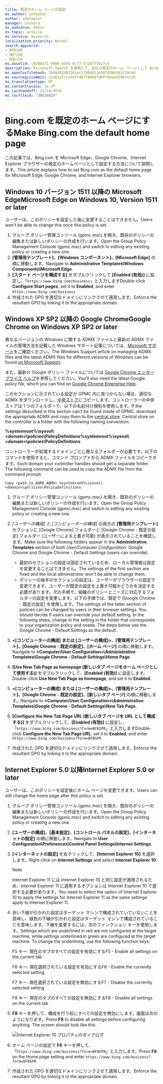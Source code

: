 ```yaml
---
title: 既定のホーム ページの設定
ms.author: anfowler
author: adefowler
manager: shohara
ms.audience: Admin
ms.topic: article
ms.service: mssearch
localization_priority: Normal
search.appverid:
- BFB160
- MET150
- MOE150
ms.assetid: c020bd72-9906-4dfd-bc77-57287f5927ce
description: Microsoft Search を使用して、会社の既定のホーム ページとして Bing を設定する方法について説明します。
ms.openlocfilehash: 2b88d92d02261ec1756b811e5078206301229cbd
ms.sourcegitcommit: 21361af7c244ffd6ff8689fd0ff0daa359bf4129
ms.translationtype: MT
ms.contentlocale: ja-JP
ms.lasthandoff: 11/14/2019
ms.locfileid: "38626929"
---
```

# <a name="make-bingcom-the-default-home-page"></a><span data-ttu-id="b99fe-103">Bing.com を既定のホーム ページにする</span><span class="sxs-lookup"><span data-stu-id="b99fe-103">Make Bing.com the default home page</span></span>

<span data-ttu-id="b99fe-104">この記事では、Bing.com を Microsoft Edge、Google Chrome、Internet Explorer ブラウザーの規定のホームページとして設定する方法について説明します。</span><span class="sxs-lookup"><span data-stu-id="b99fe-104">This article explains how to set Bing.com as the default home page for Microsoft Edge, Google Chrome, and Internet Explorer browsers.</span></span> 
  
 
## <a name="microsoft-edge-on-windows-10-version-1511-or-later"></a><span data-ttu-id="b99fe-105">Windows 10 バージョン 1511 以降の Microsoft Edge</span><span class="sxs-lookup"><span data-stu-id="b99fe-105">Microsoft Edge on Windows 10, Version 1511 or later</span></span>

<span data-ttu-id="b99fe-106">ユーザーは、このポリシーを設定した後に変更することはできません。</span><span class="sxs-lookup"><span data-stu-id="b99fe-106">Users won't be able to change this once this policy is set.</span></span> 

1. <span data-ttu-id="b99fe-107">グループ ポリシー管理コンソール (gpmc.msc) を開き、既存のポリシーの編集または新しいポリシーの作成を行います。</span><span class="sxs-lookup"><span data-stu-id="b99fe-107">Open the Group Policy Management Console (gpmc.msc) and switch to editing any existing policy or creating a new one.</span></span> 
1. <span data-ttu-id="b99fe-108">**[管理用テンプレート]、[Windows コンポーネント]、[Microsoft Edge]** の順に移動します。</span><span class="sxs-lookup"><span data-stu-id="b99fe-108">Navigate to **Administrative Templates\Windows Components\Microsoft Edge**.</span></span>    
1. <span data-ttu-id="b99fe-109">**[スタート ページを構成する]** をダブルクリックして **[Enabled (有効)]** に設定し、「`https://www.bing.com/business`」と入力します</span><span class="sxs-lookup"><span data-stu-id="b99fe-109">Double-click **Configure Start pages**, set it to **Enabled**, and enter `https://www.bing.com/business`</span></span>
1.  <span data-ttu-id="b99fe-110">作成された GPO を適切なドメインにリンクさせて適用します。</span><span class="sxs-lookup"><span data-stu-id="b99fe-110">Enforce the resultant GPO by linking it to the appropriate domain.</span></span>

  
## <a name="google-chrome-on-windows-xp-sp2-or-later"></a><span data-ttu-id="b99fe-111">Windows XP SP2 以降の Google Chrome</span><span class="sxs-lookup"><span data-stu-id="b99fe-111">Google Chrome on Windows XP SP2 or later</span></span>


<span data-ttu-id="b99fe-112">異なるバージョンの Windows に関する ADMX ファイルと最新の ADMX ファイルの管理方法を記載した Windows サポート記事については、[Microsoft サポート](https://support.microsoft.com/help/3087759/how-to-create-and-manage-the-central-store-for-group-policy-administra)をご確認ください。</span><span class="sxs-lookup"><span data-stu-id="b99fe-112">The Windows Support article on managing ADMX files and the latest ADMX files for different versions of Windows can be found [on Microsoft Support](https://support.microsoft.com/help/3087759/how-to-create-and-manage-the-central-store-for-group-policy-administra).</span></span>

<span data-ttu-id="b99fe-113">また、最新の Google ポリシー ファイルについては [Google Chrome エンタープライズ ヘルプ](https://support.google.com/chrome/a/answer/187202)を参照してください。</span><span class="sxs-lookup"><span data-stu-id="b99fe-113">You'll also need the latest Google policy file, which you can find on [Google Chrome Enterprise Help](https://support.google.com/chrome/a/answer/187202).</span></span>
  
<span data-ttu-id="b99fe-p101">このセクションに示されている設定が GPMC 内に見つからない場合、適切な ADMX をダウンロードし、[中央ストア](https://docs.microsoft.com/previous-versions/windows/it-pro/windows-vista/cc748955%28v%3dws.10%29)にコピーします。コントローラーの中央ストアは 1 つのフォルダーで、以下の名前付け規則を使用します。</span><span class="sxs-lookup"><span data-stu-id="b99fe-p101">If the settings described in this section can't be found inside of GPMC, download the appropriate ADMX and copy them to the [central store](https://docs.microsoft.com/previous-versions/windows/it-pro/windows-vista/cc748955%28v%3dws.10%29). Central store on the controller is a folder with the following naming convention:</span></span>
  
 <span data-ttu-id="b99fe-116">**%systemroot%\sysvol\\<domain\>\policies\PolicyDefinitions**</span><span class="sxs-lookup"><span data-stu-id="b99fe-116">**%systemroot%\sysvol\\<domain\>\policies\PolicyDefinitions**</span></span>
  
<span data-ttu-id="b99fe-p102">コントローラーが処理するドメインごとに異なるフォルダーが必要です。以下のコマンドを使用すると、コマンド プロンプトから ADMX ファイルをコピーできます。</span><span class="sxs-lookup"><span data-stu-id="b99fe-p102">Each domain your controller handles should get a separate folder. The following command can be used to copy the ADMX file from the command prompt:</span></span>
  
 `Copy <path_to_ADMX.ADMX> %systemroot%\sysvol\<domain>\policies\PolicyDefinitions`
  
1. <span data-ttu-id="b99fe-119">グループ ポリシー管理コンソール (gpmc.msc) を開き、既存のポリシーの編集または新しいポリシーの作成を行います。</span><span class="sxs-lookup"><span data-stu-id="b99fe-119">Open the Group Policy Management Console (gpmc.msc) and switch to editing any existing policy or creating a new one.</span></span>
1. <span data-ttu-id="b99fe-120">*[ユーザーの構成] と [コンピューターの構成]* の両方の **[管理用テンプレート]** セクションに [Google Chrome] フォルダーと [Google Chrome - 既定の設定] フォルダー (ユーザーによる上書き可能) が表示されていることを確認します。</span><span class="sxs-lookup"><span data-stu-id="b99fe-120">Make sure the following folders appear in the **Administrative Templates** section of both *User/Computer Configuration*: Google Chrome and Google Chrome - Default Settings (users can override).</span></span>
   - <span data-ttu-id="b99fe-121">最初のセクションの設定は固定されているため、ローカル管理者は設定を変更することはできません。</span><span class="sxs-lookup"><span data-stu-id="b99fe-121">The settings of the first section are fixed and the local administrator won't be able to change them.</span></span>
   - <span data-ttu-id="b99fe-p103">ポリシーの後半のセクションの設定は、ユーザーがブラウザーの設定で変更できます。ユーザーが既定の設定を上書き可能かどうかを決定する必要があります。次の手順で、組織のポリシーとニーズに対応するフォルダーの設定を変更します。以下の手順では、既定で [Google Chrome - 既定の設定] を使用します。</span><span class="sxs-lookup"><span data-stu-id="b99fe-p103">The settings of the latter section of policies can be changed by users in their browser settings. You should decide if users can override your default setting. In the following steps, change in the setting in the folder that corresponds to your organization policy and needs. The steps below use the Google Chrome - Default Settings as the default.</span></span>

1. <span data-ttu-id="b99fe-126">**&lt;[コンピューターの構成] または [ユーザーの構成]&gt;、[管理用テンプレート]、[Google Chrome - 既定の設定]、[ホーム ページ]** の順に移動します。</span><span class="sxs-lookup"><span data-stu-id="b99fe-126">Navigate to **&lt;Computer/User Configuration&gt;\Administrative Templates\Google Chrome - Default Settings\Home Page**.</span></span> 
1. <span data-ttu-id="b99fe-127">**[Use New Tab Page as homepage (新しいタブ ページをホーム ページとして使用する)]** をダブルクリックして、**[Enabled (有効)]** に設定します。</span><span class="sxs-lookup"><span data-stu-id="b99fe-127">Double-click **Use New Tab Page as homepage**, and set it to **Enabled**.</span></span> 
1. <span data-ttu-id="b99fe-128">**&lt;[コンピューターの構成] または [ユーザーの構成]&gt;、[管理用テンプレート]、[Google Chrome - 既定の設定]、[新しいタブ ページ]** の順に移動します。</span><span class="sxs-lookup"><span data-stu-id="b99fe-128">Navigate to **&lt;Computer/User Configuration&gt;\Administrative Templates\Google Chrome - Default Settings\New Tab Page**.</span></span> 
1. <span data-ttu-id="b99fe-129">**[Configure the New Tab Page URL (新しいタブ ページを URL として構成する)]** をダブルクリックして、**[Enabled (有効)]** に設定し、「`https://www.bing.com/business?form=BFBSPR`」と入力します</span><span class="sxs-lookup"><span data-stu-id="b99fe-129">Double-click **Configure the New Tab Page URL**, set it to **Enabled**, and enter `https://www.bing.com/business?form=BFBSPR`</span></span> 
1. <span data-ttu-id="b99fe-130">作成された GPO を適切なドメインにリンクさせて適用します。</span><span class="sxs-lookup"><span data-stu-id="b99fe-130">Enforce the resultant GPO by linking it to the appropriate domain.</span></span>

## <a name="internet-explorer-50-or-later"></a><span data-ttu-id="b99fe-131">Internet Explorer 5.0 以降</span><span class="sxs-lookup"><span data-stu-id="b99fe-131">Internet Explorer 5.0 or later</span></span>
<span data-ttu-id="b99fe-132">ユーザーは、このポリシーを設定後にホーム ページを変更できます。</span><span class="sxs-lookup"><span data-stu-id="b99fe-132">Users can still change the home page after this policy is set.</span></span> 

1. <span data-ttu-id="b99fe-133">グループ ポリシー管理コンソール (gpmc.msc) を開き、既存のポリシーの編集または新しいポリシーの作成を行います。</span><span class="sxs-lookup"><span data-stu-id="b99fe-133">Open the Group Policy Management Console (gpmc.msc) and switch to editing any existing policy or creating a new one.</span></span>
    
2. <span data-ttu-id="b99fe-134">**[ユーザーの構成]、[基本設定]、[コントロール パネルの設定]、[インターネットの設定]** の順に移動します。</span><span class="sxs-lookup"><span data-stu-id="b99fe-134">Navigate to **User Configuration\Preferences\Control Panel Settings\Internet Settings**.</span></span>
    
3. <span data-ttu-id="b99fe-135">**[インターネットの設定]** を右クリックして、**[Internet Explorer 10]** を選択します。</span><span class="sxs-lookup"><span data-stu-id="b99fe-135">Right-click on **Internet Settings** and select **Internet Explorer 10**.</span></span>
    
    > [!NOTE]
    > <span data-ttu-id="b99fe-136">Internet Explorer 11 には Internet Explorer 10 と同じ設定が適用されるため、Internet Explorer 11 に適用するオプションは Internet Explorer 10 で選択する必要があります。</span><span class="sxs-lookup"><span data-stu-id="b99fe-136">You need to select the option of Internet Explorer 10 to apply the settings for Internet Explorer 11 as the same settings apply to Internet Explorer 11.</span></span> 
  
4. <span data-ttu-id="b99fe-p104">赤い下線が引かれた設定はターゲット マシンで構成されていていないことを意味し、緑色の下線が引かれた設定はターゲット マシンで構成されていることを意味します。下線を変更するには、次のファンクション キーを使用します。</span><span class="sxs-lookup"><span data-stu-id="b99fe-p104">Settings which are underlined in red are not configured at the target machine, while settings underlined in green are configured at the target machine. To change the underlining, use the following function keys:</span></span>
    
    <span data-ttu-id="b99fe-139">F5 キー: 現在のタブのすべての設定を有効にする</span><span class="sxs-lookup"><span data-stu-id="b99fe-139">F5 - Enable all settings on the current tab</span></span>
    
    <span data-ttu-id="b99fe-140">F6 キー: 現在選択されている設定を有効にする</span><span class="sxs-lookup"><span data-stu-id="b99fe-140">F6 - Enable the currently selected setting</span></span>
    
    <span data-ttu-id="b99fe-141">F7 キー: 現在選択されている設定を無効にする</span><span class="sxs-lookup"><span data-stu-id="b99fe-141">F7 - Disable the currently selected setting</span></span>
    
    <span data-ttu-id="b99fe-142">F8 キー: 現在のタブのすべての設定を無効にする</span><span class="sxs-lookup"><span data-stu-id="b99fe-142">F8 - Disable all settings on the current tab</span></span>
    
5. <span data-ttu-id="b99fe-p105">**F8** キーを押して、構成を行う前にすべての設定を無効にします。画面は次のようになります。</span><span class="sxs-lookup"><span data-stu-id="b99fe-p105">Press **F8** to disable all settings before configuring anything. The screen should look like this:</span></span> 
    
    ![Internet Explorer 10 プロパティのダイアログ](media/2fd55755-5007-4e33-a795-c42ce2fcef4a.jpg)
  
6. <span data-ttu-id="b99fe-146">ホーム ページの設定で **F6** キーを押して、「`https://www.bing.com/business?form=BFBSPR`」と入力します。</span><span class="sxs-lookup"><span data-stu-id="b99fe-146">Press **F6** on the Home page setting and enter `https://www.bing.com/business?form=BFBSPR`</span></span>
    
7. <span data-ttu-id="b99fe-147">作成された GPO を適切なドメインにリンクさせて適用します。</span><span class="sxs-lookup"><span data-stu-id="b99fe-147">Enforce the resultant GPO by linking it to the appropriate domain.</span></span>